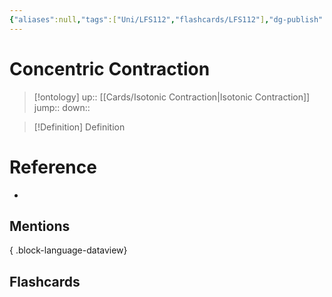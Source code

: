 ```yaml
---
{"aliases":null,"tags":["Uni/LFS112","flashcards/LFS112"],"dg-publish":true,"permalink":"/cards/concentric-contraction/","dgPassFrontmatter":true}
---
```


# Concentric Contraction

> [!ontology]
> up:: [[Cards/Isotonic Contraction\|Isotonic Contraction]]
> jump:: 
> down:: 

> [!Definition] Definition
> 

# Reference
- 

## Mentions

{ .block-language-dataview}

## Flashcards
